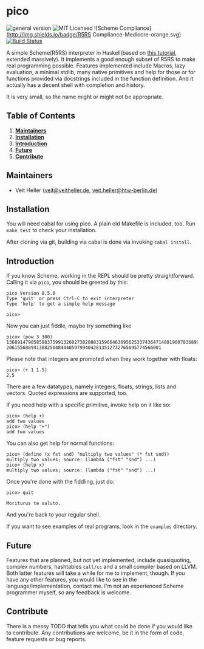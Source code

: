 # pico
![general version](http://img.shields.io/badge/version-0.5.0-yellow.svg)
![MIT Licensed](http://img.shields.io/badge/license-MIT-blue.svg)
![Scheme Compliance](http://img.shields.io/badge/R5RS Compliance-Mediocre-orange.svg)
[![Build Status](https://travis-ci.org/hellerve/pico.png?branch=master)](https://travis-ci.org/hellerve/pico)

A simple Scheme(R5RS) interpreter in Haskell(based on 
[this tutorial](http://upload.wikimedia.org/wikipedia/commons/a/aa/Write_Yourself_a_Scheme_in_48_Hours.pdf),
extended massively).
It implements a good enough subset of R5RS to make real programming possible.
Features implemented include Macros, lazy evaluation, a minimal stdlib, many
native primitives and help for those or for functions provided via docstrings 
included in the function definition. And it actually has a decent shell with
completion and history.

It is very small, so the name might or might not be appropriate.

## Table of Contents

1. **[Maintainers](#maintainers)**
2. **[Installation](#installation)**
3. **[Introduction](#introduction)**
4. **[Future](#future)**
5. **[Contribute](#contribute)**

## Maintainers

* Veit Heller (<veit@veitheller.de>, <veit.heller@htw-berlin.de>)

## Installation

You will need cabal for using pico. A plain old Makefile is included, too.
Run `make test` to check your installation.

After cloning via git, building via cabal is done via invoking `cabal install`.

## Introduction

If you know Scheme, working in the REPL should be pretty straightforward.
Calling it via `pico`, you should be greeted by this:

```
pico Version 0.5.0
Type 'quit' or press Ctrl-C to exit interpreter
Type 'help' to get a simple help message

pico>
```

Now you can just fiddle, maybe try something like

```
pico> (pow 3 300)
136891479058588375991326027382088315966463695625337436471480190078368997177499076593800
206155688941388250484440597994042813512732765695774566001
```

Please note that integers are promoted when they work together with floats:

```
pico> (+ 1 1.5)
2.5
```

There are a few datatypes, namely integers, floats, strings, lists and
vectors. Quoted expressions are supported, too.

If you need help with a specific primitive, invoke help on it like so:

```
pico> (help +)
add two values
pico> (help "+")
add two values
```

You can also get help for normal functions:

```
pico> (define (x fst snd) "multiply two values" (* fst snd))
multiply two values; source: (lambda ("fst" "snd") ...)
pico> (help x)
multiply two values; source: (lambda ("fst" "snd") ...)
```

Once you're done with the fiddling, just do:

```
pico> quit

Moriturus te saluto.
```

And you're back to your regular shell.

If you want to see examples of real programs, look in the `examples`
directory.

## Future

Features that are planned, but not yet implemented, include quasiquoting, 
complex numbers, hashtables `call/cc` and a small compiler based on LLVM. 
Both latter features will take a while for me to implement, though. If 
you have any other features, you would like to see in the 
language/implementation, contact me. I'm not an experienced Scheme
programmer myself, so any feedback is welcome.

## Contribute

There is a messy TODO that tells you what could be done if you would like
to contribute. Any contributions are welcome, be it in the form of code,
feature requests or bug reports.

